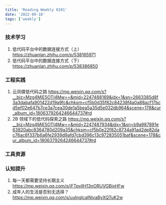 ```yaml
---
title: 'Reading Weekly 0101'
date: '2022-09-18'
tags: ['weekly']
---
```


### 技术学习

1. 低代码平台中的数据连接方式（上）https://zhuanlan.zhihu.com/p/538165971
2. 低代码平台中的数据连接方式（下） https://zhuanlan.zhihu.com/p/538386850

### 工程实践

1. 云凤蝶低代码之路 https://mp.weixin.qq.com/s?__biz=Mzg4MjE5OTI4Mw==&mid=2247488169&idx=1&sn=2663385d8f3a3dabafa901422d19a9fc&chksm=cf5b0d35f82c84238f4a0a88acf17bcd5ef02e647b7ce3a7cea30de1a5bea5a35d5e032db964&scene=178&cur_album_id=1806379264246644737#rd
2. 2B 领域下的低代码探索之路 https://mp.weixin.qq.com/s?__biz=Mzg4MjE5OTI4Mw==&mid=2247487934&idx=1&sn=b9a987891e63820abc8364780d209a35&chksm=cf5b0e22f82c8734a91ad2de82dac76ac6f337b6a6fe2939d9afd7cbd396c13c972835051baf&scene=178&cur_album_id=1806379264246644737#rd

### 工具资源

### 认知提升

1. 每一天都需要坚持长期主义 https://mp.weixin.qq.com/s/jFTpvllH13nORUVGBjxHFw
2. 成年人的生活是否别无选择？ https://mp.weixin.qq.com/s/uulnglcalNivaByXQTuK2w
